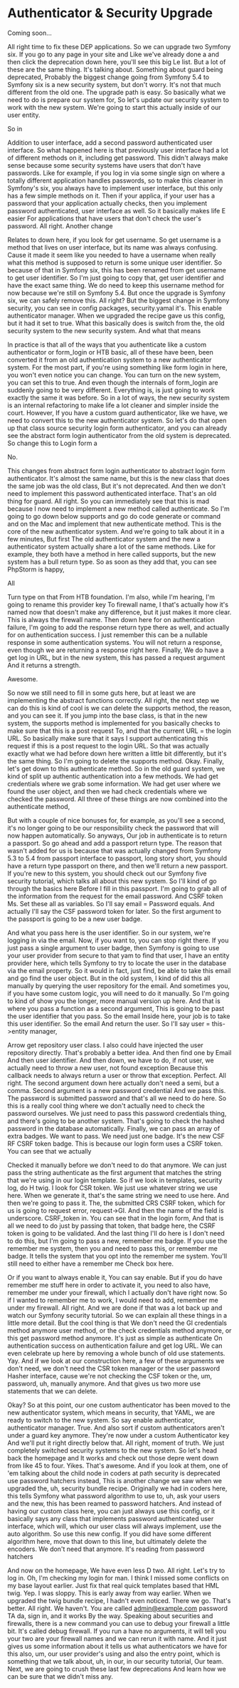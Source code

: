 # Authenticator & Security Upgrade

Coming soon...

All right time to fix these DEP applications. So we can upgrade two Symfony six. If
you go to any page in your site and Like we've already done a and then click the
deprecation down here, you'll see this big Le list. But a lot of these are the same
thing. It's talking about. Something about guard being deprecated, Probably the
biggest change going from Symfony 5.4 to Symfony six is a new security system, but
don't worry. It's not that much different from the old one. The upgrade path is easy.
So basically what we need to do is prepare our system for, So let's update our
security system to work with the new system. We're going to start this actually
inside of our user entity.

So in

Addition to user interface, add a second password authenticated user interface. So
what happened here is that previously user interface had a lot of different methods
on it, including get password. This didn't always make sense because some security
systems have users that don't have passwords. Like for example, if you log in via
some single sign on where a totally different application handles passwords, so to
make this cleaner in Symfony's six, you always have to implement user interface, but
this only has a few simple methods on it. Then if your applica, if your user has a
password that your application actually checks, then you implement password
authenticated, user interface as well. So it basically makes life E easier For
applications that have users that don't check the user's password. All right. Another
change

Relates to down here, if you look for get username. So get username is a method that
lives on user interface, but its name was always confusing. Cause it made it seem
like you needed to have a username when really what this method is supposed to return
is some unique user identifier. So because of that in Symfony six, this has been
renamed from get username to get user identifier. So I'm just going to copy that, get
user identifier and have the exact same thing. We do need to keep this username
method for now because we're still on Symfony 5.4. But once the upgrade is Symfony
six, we can safely remove this. All right? But the biggest change in Symfony
security, you can see in config packages, security.yamal it's. This enable
authenticator manager. When we upgraded the recipe gave us this config, but it had it
set to true. What this basically does is switch from the, the old security system to
the new security system. And what that means

In practice is that all of the ways that you authenticate like a custom authenticator
or form_login or HTB basic, all of these have been, been converted it from an old
authentication system to a new authenticator system. For the most part, if you're
using something like form login in here, you won't even notice you can change. You
can turn on the new system, you can set this to true. And even though the internals
of form_login are suddenly going to be very different. Everything is, is just going
to work exactly the same it was before. So in a lot of ways, the new security system
is an internal refactoring to make life a lot cleaner and simpler inside the court.
However, If you have a custom guard authenticator, like we have, we need to convert
this to the new authenticator system. So let's do that open up that class source
security login form authenticator, and you can already see the abstract form login
authenticator from the old system is deprecated. So change this to Login form a

No.

This changes from abstract form login authenticator to abstract login form
authenticator. It's almost the same name, but this is the new class that does the
same job was the old class, But it's not deprecated. And then we don't need to
implement this password authenticated interface. That's an old thing for guard. All
right. So you can immediately see that this is mad because I now need to implement a
new method called authenticate. So I'm going to go down below supports and go do code
generate or command and on the Mac and implement that new authenticate method. This
is the core of the new authenticator system. And we're going to talk about it in a
few minutes, But first The old authenticator system and the new a authenticator
system actually share a lot of the same methods. Like for example, they both have a
method in here called supports, but the new system has a bull return type. So as soon
as they add that, you can see PhpStorm is happy,

All

Turn type on that From HTB foundation. I'm also, while I'm hearing, I'm going to
rename this provider key To firewall name, I that's actually how it's named now that
doesn't make any difference, but it just makes it more clear. This is always the
firewall name. Then down here for on authentication failure, I'm going to add the
response return type there as well, and actually for on authentication success. I
just remember this can be a nullable response in some authentication systems. You
will not return a response, even though we are returning a response right here.
Finally, We do have a get log in URL, but in the new system, this has passed a
request argument And it returns a strength.

Awesome.

So now we still need to fill in some guts here, but at least we are implementing the
abstract functions correctly. All right, the next step we can do this is kind of cool
is we can delete the supports method, the reason, and you can see it. If you jump
into the base class, is that in the new system, the supports method is implemented
for you basically checks to make sure that this is a post request To, and that the
current URL = the login URL. So basically make sure that it says I support
authenticating this request if this is a post request to the login URL. So that was
actually exactly what we had before down here written a little bit differently, but
it's the same thing. So I'm going to delete the supports method. Okay. Finally, let's
get down to this authenticate method. So in the old guard system, we kind of split up
authentic authentication into a few methods. We had get credentials where we grab
some information. We had get user where we found the user object, and then we had
check credentials where we checked the password. All three of these things are now
combined into the authenticate method,

But with a couple of nice bonuses for, for example, as you'll see a second, it's no
longer going to be our responsibility check the password that will now happen
automatically. So anyways, Our job in authenticate is to return a passport. So go
ahead and add a passport return type. The reason that wasn't added for us is because
that was actually changed from Symfony 5.3 to 5.4 from passport interface to
passport, long story short, you should have a return type passport on there, and then
we'll return a new passport. If you're new to this system, you should check out our
Symfony five security tutorial, which talks all about this new system. So I'll kind
of go through the basics here Before I fill in this passport. I'm going to grab all
of the information from the request for the email password. And CSRF token Ms. Set
these all as variables. So I'll say email = Password equals. And actually I'll say
the CSF password token for later. So the first argument to the passport is going to
be a new user badge.

And what you pass here is the user identifier. So in our system, we're logging in via
the email. Now, if you want to, you can stop right there. If you just pass a single
argument to user badge, then Symfony is going to use your user provider from secure
to that yam to find that user, I have an entity provider here, which tells Symfony to
try to locate the user in the database via the email property. So it would in fact,
just find, be able to take this email and go find the user object. But in the old
system, I kind of did this all manually by querying the user repository for the
email. And sometimes you, if you have some custom logic, you will need to do it
manually. So I'm going to kind of show you the longer, more manual version up here.
And that is where you pass a function as a second argument, This is going to be past
the user identifier that you pass. So the email Inside here, your job is to take this
user identifier. So the email And return the user. So I'll say user = this->entity
manager,

Arrow get repository user class. I also could have injected the user repository
directly. That's probably a better idea. And then find one by Email And then user
identifier. And then down, we have to do, if not user, we actually need to throw a
new user, not found exception Because this callback needs to always return a user or
throw that exception. Perfect. All right. The second argument down here actually
don't need a semi, but a comma. Second argument is a new password credential And we
pass this. The password is submitted password and that's all we need to do here. So
this is a really cool thing where we don't actually need to check the password
ourselves. We just need to pass this password credentials thing, and there's going to
be another system. That's going to check the hashed password in the database
automatically. Finally, we can pass an array of extra badges. We want to pass. We
need just one badge. It's the new CSF RF CSRF token badge. This is because our login
form uses a CSRF token. You can see that we actually

Checked it manually before we don't need to do that anymore. We can just pass the
string authenticate as the first argument that matches the string that we're using in
our login template. So if we look in templates, security log, do H twig. I look for
CSR token. We just use whatever string we use here. When we generate it, that's the
same string we need to use here. And then we're going to pass it. The, the submitted
CRS CSRF token, which for us is going to request error, request->GI. And then the
name of the field is underscore. CSRF_token in. You can see that in the login form,
And that is all we need to do just by passing that token, that badge here, the CSRF
token is going to be validated. And the last thing I'll do here is I don't need to do
this, but I'm going to pass a new, remember me badge. If you use the remember me
system, then you and need to pass this, or remember me badge. It tells the system
that you opt into the remember me system. You'll still need to either have a remember
me Check box here.

Or if you want to always enable it, You can say enable. But if you do have remember
me stuff here in order to activate it, you need to also have, remember me under your
firewall, which I actually don't have right now. So if I wanted to remember me to
work, I would need to add, remember me under my firewall. All right. And we are done
if that was a lot back up and watch our Symfony security tutorial. So we can explain
all these things in a little more detail. But the cool thing is that We don't need
the GI credentials method anymore user method, or the check credentials method
anymore, or this get password method anymore. It's just as simple as authenticate On
authentication success on authentication failure and get log URL. We can even
celebrate up here by removing a whole bunch of old use statements. Yay. And if we
look at our construction here, a few of these arguments we don't need, we don't need
the CSR token manager or the user password Hasher interface, cause we're not checking
the CSF token or the, um, password, uh, manually anymore. And that gives us two more
use statements that we can delete.

Okay? So at this point, our one custom authenticator has been moved to the new
authenticator system, which means in security, that YAML, we are ready to switch to
the new system. So say enable authenticator, authenticator manager. True. And also
sort if custom authenticators aren't under a guard key anymore. They're now under a
custom Authenticator key And we'll put it right directly below that. All right,
moment of truth. We just completely switched security systems to the new system. So
let's head back the homepage and It works and check out those depre went down from
like 45 to four. Yikes. That's awesome. And if you look at them, one of 'em talking
about the child node in coders at path security is deprecated use password hatchers
instead, This is another change we saw when we upgraded the, uh, security bundle
recipe. Originally we had in coders here, this tells Symfony what password algorithm
to use to, uh, ask your users and the new, this has been reamed to password hatchers.
And instead of having our custom class here, you can just always use this config, or
it basically says any class that implements password authenticated user interface,
which will, which our user class will always implement, use the auto algorithm. So
use this new config. If you did have some different algorithm here, move that down to
this line, but ultimately delete the encoders. We don't need that anymore. It's
reading from password hatchers

And now on the homepage, We have even less D two. All right. Let's try to log in. Oh,
I'm checking my login for man. I think I missed some conflicts on my base layout
earlier. Just fix that real quick templates based that HML twig. Yep. I was sloppy.
This is early away from way earlier. When we upgraded the twig bundle recipe, I
hadn't even noticed. There we go. That's better. All right. We haven't. You are
called admin@example.com password TA da, sign in, and it works By the way. Speaking
about securities and firewalls, there is a new command you can use to debug your
firewall a little bit. It's called debug firewall. If you run a have no arguments, it
will tell you your two are your firewall names and we can rerun it with name. And it
just gives us some information about it tells us what authenticators we have for this
also, um, our user provider's using and also the entry point, which is something that
we talk about, uh, in our, in our security tutorial, Our team. Next, we are going to
crush these last few deprecations And learn how we can be sure that we didn't miss
any.
